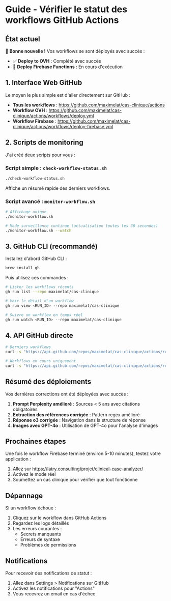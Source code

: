 # Guide - Vérifier le statut des workflows GitHub Actions

## État actuel

🎉 **Bonne nouvelle !** Vos workflows se sont déployés avec succès :
- ✅ **Deploy to OVH** : Complété avec succès
- 🔄 **Deploy Firebase Functions** : En cours d'exécution

## 1. Interface Web GitHub

Le moyen le plus simple est d'aller directement sur GitHub :
- **Tous les workflows** : https://github.com/maximelat/cas-clinique/actions
- **Workflow OVH** : https://github.com/maximelat/cas-clinique/actions/workflows/deploy.yml
- **Workflow Firebase** : https://github.com/maximelat/cas-clinique/actions/workflows/deploy-firebase.yml

## 2. Scripts de monitoring

J'ai créé deux scripts pour vous :

### Script simple : `check-workflow-status.sh`
```bash
./check-workflow-status.sh
```
Affiche un résumé rapide des derniers workflows.

### Script avancé : `monitor-workflow.sh`
```bash
# Affichage unique
./monitor-workflow.sh

# Mode surveillance continue (actualisation toutes les 30 secondes)
./monitor-workflow.sh --watch
```

## 3. GitHub CLI (recommandé)

Installez d'abord GitHub CLI :
```bash
brew install gh
```

Puis utilisez ces commandes :
```bash
# Lister les workflows récents
gh run list --repo maximelat/cas-clinique

# Voir le détail d'un workflow
gh run view <RUN_ID> --repo maximelat/cas-clinique

# Suivre un workflow en temps réel
gh run watch <RUN_ID> --repo maximelat/cas-clinique
```

## 4. API GitHub directe

```bash
# Derniers workflows
curl -s "https://api.github.com/repos/maximelat/cas-clinique/actions/runs" | jq '.workflow_runs[:5]'

# Workflows en cours uniquement
curl -s "https://api.github.com/repos/maximelat/cas-clinique/actions/runs?status=in_progress" | jq '.workflow_runs'
```

## Résumé des déploiements

Vos dernières corrections ont été déployées avec succès :

1. **Prompt Perplexity amélioré** : Sources < 5 ans avec citations obligatoires
2. **Extraction des références corrigée** : Pattern regex amélioré
3. **Réponse o3 corrigée** : Navigation dans la structure de réponse
4. **Images avec GPT-4o** : Utilisation de GPT-4o pour l'analyse d'images

## Prochaines étapes

Une fois le workflow Firebase terminé (environ 5-10 minutes), testez votre application :
1. Allez sur https://latry.consulting/projet/clinical-case-analyzer/
2. Activez le mode réel
3. Soumettez un cas clinique pour vérifier que tout fonctionne

## Dépannage

Si un workflow échoue :
1. Cliquez sur le workflow dans GitHub Actions
2. Regardez les logs détaillés
3. Les erreurs courantes :
   - Secrets manquants
   - Erreurs de syntaxe
   - Problèmes de permissions

## Notifications

Pour recevoir des notifications de statut :
1. Allez dans Settings > Notifications sur GitHub
2. Activez les notifications pour "Actions"
3. Vous recevrez un email en cas d'échec 